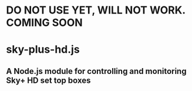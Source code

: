 DO NOT USE YET, WILL NOT WORK. COMING SOON
=====

sky-plus-hd.js
=====

A Node.js module for controlling and monitoring Sky+ HD set top boxes
-----

